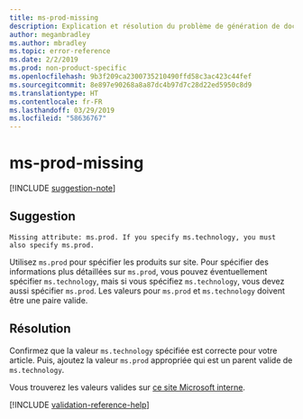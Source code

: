 ```yaml
---
title: ms-prod-missing
description: Explication et résolution du problème de génération de documents ms-prod-missing
author: meganbradley
ms.author: mbradley
ms.topic: error-reference
ms.date: 2/2/2019
ms.prod: non-product-specific
ms.openlocfilehash: 9b3f209ca2300735210490ffd58c3ac423c44fef
ms.sourcegitcommit: 8e897e90268a8a87dc4b97d7c28d22ed5950c8d9
ms.translationtype: HT
ms.contentlocale: fr-FR
ms.lasthandoff: 03/29/2019
ms.locfileid: "58636767"
---
```

# <a name="ms-prod-missing"></a>ms-prod-missing

[!INCLUDE [suggestion-note](includes/suggestion-note.md)]

## <a name="suggestion"></a>Suggestion

`Missing attribute: ms.prod. If you specify ms.technology, you must also specify ms.prod.`

Utilisez `ms.prod` pour spécifier les produits sur site. Pour spécifier des informations plus détaillées sur `ms.prod`, vous pouvez éventuellement spécifier `ms.technology`, mais si vous spécifiez `ms.technology`, vous devez aussi spécifier `ms.prod`. Les valeurs pour `ms.prod` et `ms.technology` doivent être une paire valide.

## <a name="resolution"></a>Résolution

Confirmez que la valeur `ms.technology` spécifiée est correcte pour votre article. Puis, ajoutez la valeur `ms.prod` appropriée qui est un parent valide de `ms.technology`.

Vous trouverez les valeurs valides sur [ce site Microsoft interne](https://docsmetadatatool.azurewebsites.net/allowlists).

<!--make sure to add this file to your includes folder and verify the path-->
[!INCLUDE [validation-reference-help](includes/validation-reference-help.md)]
